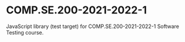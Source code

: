 # COMP.SE.200-2021-2022-1
JavaScript library (test target) for COMP.SE.200-2021-2022-1 Software Testing course.
